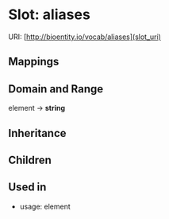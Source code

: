 # Slot: aliases




URI: [http://bioentity.io/vocab/aliases](slot_uri)
## Mappings

## Domain and Range

element -> **string**
## Inheritance

## Children

## Used in

 *  usage: element
